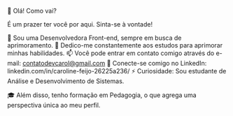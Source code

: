 👋 Olá! Como vai?

É um prazer ter você por aqui. Sinta-se à vontade!

🔭 Sou uma Desenvolvedora Front-end, sempre em busca de aprimoramento.
🌱 Dedico-me constantemente aos estudos para aprimorar minhas habilidades.
📫 Você pode entrar em contato comigo através do e-mail: contatodevcarol@gmail.com
🔗 Conecte-se comigo no LinkedIn: linkedin.com/in/caroline-feijo-26225a236/
⚡ Curiosidade: Sou estudante de Análise e Desenvolvimento de Sistemas.

🎓 Além disso, tenho formação em Pedagogia, o que agrega uma perspectiva única ao meu perfil.
